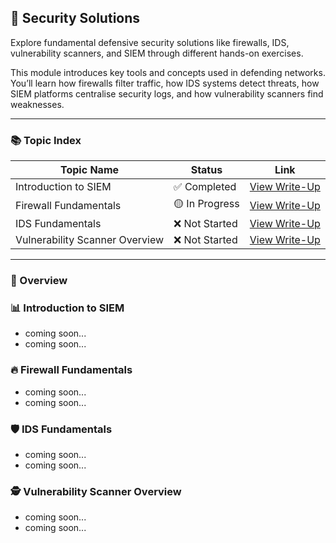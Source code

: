## 🧱 Security Solutions

Explore fundamental defensive security solutions like firewalls, IDS, vulnerability scanners, and SIEM through different hands-on exercises.

This module introduces key tools and concepts used in defending networks. You’ll learn how firewalls filter traffic, how IDS systems detect threats, how SIEM platforms centralise security logs, and how vulnerability scanners find weaknesses.

---

### 📚 Topic Index

| Topic Name                   | Status         | Link                                                                        |
|------------------------------|----------------|-----------------------------------------------------------------------------|
| Introduction to SIEM           | ✅ Completed   | [View Write-Up](https://github.com/MQKGitHub/Introduction-to-SIEM/)       |
| Firewall Fundamentals          | 🟡 In Progress | [View Write-Up](https://github.com/MQKGitHub/Firewall-Fundamentals)       |
| IDS Fundamentals               | ❌ Not Started | [View Write-Up]() |
| Vulnerability Scanner Overview | ❌ Not Started | [View Write-Up]() |

---

### 🧠 Overview

### 📊 Introduction to SIEM  
- coming soon...
- coming soon...

### 🔥 Firewall Fundamentals  
- coming soon...
- coming soon...

### 🛡️ IDS Fundamentals  
- coming soon...
- coming soon...

### 🕵️ Vulnerability Scanner Overview  
- coming soon...
- coming soon...
